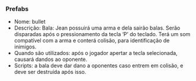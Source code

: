 ### Prefabs
- Nome: bullet
- Descrição: Bala: Jean possuirá uma arma e dela sairão balas. Serão disparadas após o pressionamento da tecla ‘P’ do teclado. Terá um som compatível com a arma e conterá colisão, para identificação de inimigos.
- Quando são utilizados: após o jogador apertar a tecla selecionada, causará dandos ao oponente.
- Scripts: a bala deve dar dano a oponentes caso entrem em colisão, e deve ser destruída após isso.
